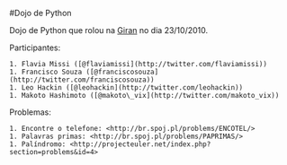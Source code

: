 #Dojo de Python

Dojo de Python que rolou na [Giran](http://www.giran.com.br) no dia 23/10/2010.

Participantes:

    1. Flavia Missi ([@flaviamissi](http://twitter.com/flaviamissi))
    1. Francisco Souza ([@franciscosouza](http://twitter.com/franciscosouza))
    1. Leo Hackin ([@leohackin](http://twitter.com/leohackin))
    1. Makoto Hashimoto ([@makoto\_vix](http://twitter.com/makoto_vix))

Problemas:

    1. Encontre o telefone: <http://br.spoj.pl/problems/ENCOTEL/>
    1. Palavras primas: <http://br.spoj.pl/problems/PAPRIMAS/>
    1. Palíndromo: <http://projecteuler.net/index.php?section=problems&id=4>
